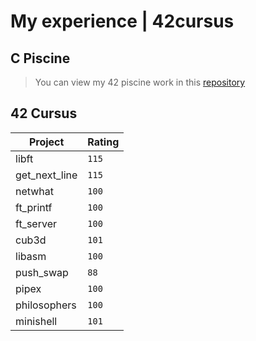 # My experience | 42cursus

## C Piscine 
>You can view my 42 piscine work in this [repository](https://github.com/sunnycatnice/C-Piscine)

## 42 Cursus


| Project | Rating |
| ------ | ------ |
| libft | `115`|
| get_next_line | `115` |
| netwhat | `100` |
| ft_printf | `100` |
| ft_server | `100` |
| cub3d | `101` |
| libasm | `100` |
| push_swap | `88` |
| pipex | `100` |
| philosophers | `100` | --> perfect
| minishell | `101` | --> w/bugs
